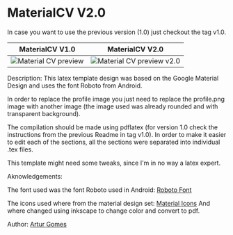# MaterialCV V2.0

In case you want to use the previous version (1.0) just checkout the tag v1.0.

MaterialCV V1.0             |  MaterialCV V2.0
:-------------------------:|:-------------------------:
![Material CV preview](https://raw.githubusercontent.com/amng/MaterialCv/master/images/preview.PNG)  | ![Material CV preview v2.0](https://raw.githubusercontent.com/amng/MaterialCv/master/images/preview2.png)



Description: This latex template design was based on the Google Material Design and uses the font Roboto from Android.

In order to replace the profile image you just need to replace the profile.png image with another image (the image used was already rounded and with transparent background).

The compilation should be made using pdflatex (for version 1.0 check the instructions from the previous Readme in tag v1.0).
In order to make it easier to edit each of the sections, all the sections were separated into individual .tex files.

This template might need some tweaks, since I'm in no way a latex expert.

Aknowledgements:

The font used was the font Roboto used in Android: [Roboto Font](http://developer.android.com/design/style/typography.html)

The icons used where from the material design set: [Material Icons](https://material.io/icons/)
And where changed using inkscape to change color and convert to pdf.

Author: [Artur Gomes](http://paginas.fe.up.pt/~ei09102/)

